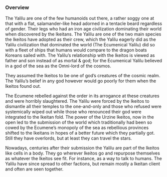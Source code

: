 
### Overview

The Yalilu are one of the few humanoids out there, a rather soggy one at that with a flat, salamander-like head adorned in a tentacle beard regardless of gender.  Their legs who had an iron age civilization dominating their world when discovered by the Ikeitans.  The Yalilu are one of the two main species the Ikeitos have adopted as their crew, which the Yalilu eagerly did as the Yalilu civilization that dominated the world (The Ecumenical Yalilu) did so with a fleet of ships that humans would compare to the dragon boats Koreans sailed with.  The Yalilu’s relationship with the Ikeitos is viewed as father and son instead of as mortal & god; for the Ecumenical Yalilu believed in a god of the sea as the Omni-lord of the cosmos.  

They assumed the Ikeitos to be one of god’s creatures of the cosmic realm.  The Yalilu’s belief in any god however would go poorly for them when the Ikeitos found out.  

The Ecumene rebelled against the order in its arrogance at these creatures and were horribly slaughtered.  The Yalilu were forced by the Ikeitos to dismantle all their temples to the one-and-only and those who refused were systemically wiped out while those who renounced their god were integrated to the Ikeitan fold.  The power of the Urzine Ikeitos, now in the open led to the submission of the world which traditionally had been so cowed by the Ecumene’s monopoly of the sea as rebellious provinces shifted to the Ikeitans in hopes of a better future which they partially got.  Still they have overlords, but at least they can travel the stars.  

Nowadays, centuries after their submission the Yalilu are part of the Ikeitos like cells in a body.  They go wherever Ikeitos go and repurpose themselves as whatever the Ikeitos see fit.  For instance, as a way to talk to humans.  The Yalilu have since spread to other factions, but remain mostly a Ikeitan client and often are seen together.
